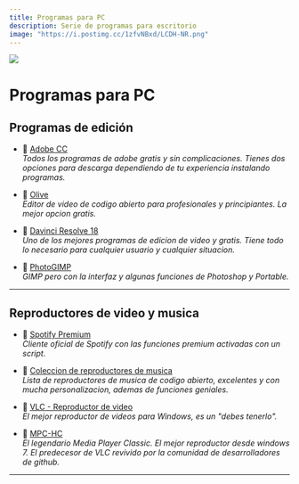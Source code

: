 ```yaml
---
title: Programas para PC
description: Serie de programas para escritorio
image: "https://i.postimg.cc/1zfvNBxd/LCDH-NR.png"
---
```

![](https://i.postimg.cc/Ls5629Jw/PC-programas.png)
# Programas para PC


## Programas de edición
- 🍩 [Adobe CC](https://www.dexnr.online/Tutoriales/adobeCC)     
  *Todos los programas de adobe gratis y sin complicaciones. Tienes dos opciones para descarga dependiendo de tu experiencia instalando programas.*

- 🍩 [Olive](https://www.olivevideoeditor.org/)     
  *Editor de video de codigo abierto para profesionales y principiantes. La mejor opcion gratis.*

- 🍩 [Davinci Resolve 18](https://www.blackmagicdesign.com/products/davinciresolve)     
  *Uno de los mejores programas de edicion de video y gratis. Tiene todo lo necesario para cualquier usuario y cualquier situacion.*

- 🍩 [PhotoGIMP](https://noiroom.tech/Escritorio/e-diseño#editores-de-imagenes)     
  *GIMP pero con la interfaz y algunas funciones de Photoshop y Portable.*

---

## Reproductores de video y musica

- 🍩 [Spotify Premium](https://www.dexnr.online/Tutoriales/spotify-premium#windows) <Badge type="danger" text="No descarga musica" />     
  *Cliente oficial de Spotify con las funciones premium activadas con un script.*

- 🍩 [Coleccion de reproductores de musica](https://www.dexnr.online/Escritorio/e-musica#reproductores-de-musica)     
  *Lista de reproductores de musica de codigo abierto, excelentes y con mucha personalizacion, ademas de funciones geniales.*

- 🍩 [VLC - Reproductor de video](https://www.videolan.org/vlc/download-windows.html)     
  *El mejor reproductor de videos para Windows, es un "debes tenerlo".*

- 🍩 [MPC-HC](https://github.com/clsid2/mpc-hc/releases/)     
  *El legendario Media Player Classic. El mejor reproductor desde windows 7. El predecesor de VLC revivido por la comunidad de desarrolladores de github.*

---
